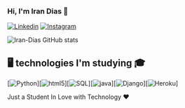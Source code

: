 ### Hi, I'm Iran Dias 👋

[![Linkedin](https://img.shields.io/badge/LinkedIn-0077B5?style=for-the-badge&logo=linkedin&logoColor=white)](https://www.linkedin.com/in/iran-dias-27aa3221a/)
[![Instagram](https://img.shields.io/badge/Instagram-E4405F?style=for-the-badge&logo=instagram&logoColor=white)](https://instagram.com/i.daysl?igshid=MzNlNGNkZWQ4Mg==)

![Iran-Dias GitHub stats](https://github-readme-stats.vercel.app/api?username=Iran-Days&show_icons=true&theme=merko)

## 🖥️ technologies I'm studying 🎓

[![Python](https://img.shields.io/badge/Python-14354C?style=for-the-badge&logo=python&logoColor=white)][![html5](https://img.shields.io/badge/HTML5-E34F26?style=for-the-badge&logo=html5&logoColor=white)][![SQL](https://img.shields.io/badge/SQLite-07405E?style=for-the-badge&logo=sqlite&logoColor=white)][![java](https://img.shields.io/badge/JavaScript-323330?style=for-the-badge&logo=javascript&logoColor=F7DF1E)][![Django](https://img.shields.io/badge/Django-092E20?style=for-the-badge&logo=django&logoColor=white)][![Heroku](https://img.shields.io/badge/Heroku-430098?style=for-the-badge&logo=heroku&logoColor=white)]

Just a Student In Love with Technology ❤️
